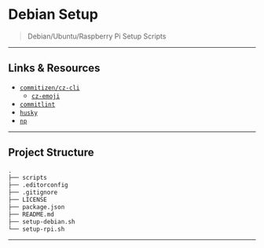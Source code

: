 # Debian Setup

> Debian/Ubuntu/Raspberry Pi Setup Scripts

---

## Links & Resources

* [`commitizen/cz-cli`](https://github.com/commitizen/cz-cli)
  * [`cz-emoji`](https://github.com/ngryman/cz-emoji)
* [`commitlint`](https://github.com/conventional-changelog/commitlint)
* [`husky`](https://github.com/typicode/husky)
* [`np`](https://github.com/sindresorhus/np)

---

## Project Structure

```md
.
├── scripts
├── .editorconfig
├── .gitignore
├── LICENSE
├── package.json
├── README.md
├── setup-debian.sh
└── setup-rpi.sh
```

---
